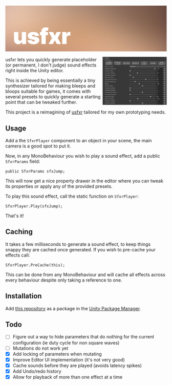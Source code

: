 ﻿![usfxr](github~/usfxr.jpg?raw=true "usfxr")

<img align="right" width="200" height="150" src="github~/screenshot.gif">

usfxr lets you quickly generate placeholder (or permanent, I don't judge) sound effects right inside the Unity editor.

This is achieved by being essentially a tiny synthesizer tailored for making bleeps and bloops suitable for games, it comes with several presets to quickly generate a starting point that can be tweaked further.

This project is a reimagining of [usfxr](https://github.com/zeh/usfxr) tailored for my own prototyping needs. 

 Usage
 ------------
 Add a the `SfxrPlayer` component to an object in your scene, the main camera is a good spot to put it. 
 
 Now, in any MonoBehaviour you wish to play a sound effect, add a public `SfxrParams` field:
    
	public SfxrParams sfxJump;

This will now get a nice property drawer in the editor where you can tweak its properties or apply any of the provided presets. 

To play this sound effect, call the static function on `SfxrPlayer`:

    SfxrPlayer.Play(sfxJump);
    
That's it!

 Caching
 ------------
 
 It takes a few milliseconds to generate a sound effect, to keep things snappy they are cached once generated. If you wish to pre-cache your effects call:
 
    SfxrPlayer.PreCache(this);
    
This can be done from any MonoBehaviour and will cache all effects across every behaviour despite only taking a reference to one.

Installation
------------
 Add [this repository](https://github.com/grapefrukt/usfxr.git) as a package in the [Unity Package Manager](https://docs.unity3d.com/2019.3/Documentation/Manual/upm-ui-giturl.html). 
  
    
 Todo
 ------------
 - [ ] Figure out a way to hide parameters that do nothing for the current configuration (ie duty cycle for non square waves)
 - [ ] Mutations do not work yet
 - [x] Add locking of parameters when mutating
 - [x] Improve Editor UI implementation (it's not very good)
 - [x] Cache sounds before they are played (avoids latency spikes)
 - [x] Add Undo/redo history
 - [x] Allow for playback of more than one effect at a time
